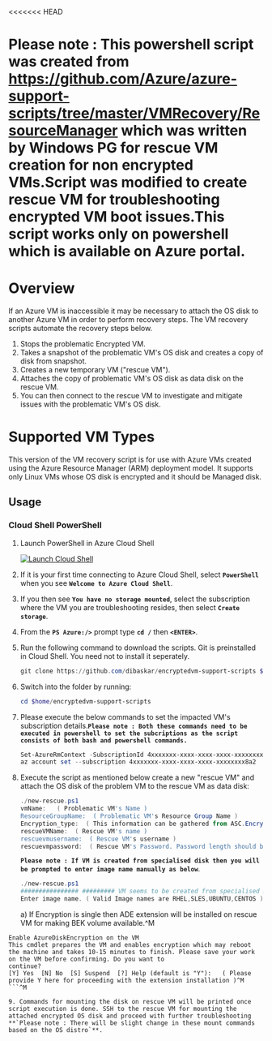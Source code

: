 <<<<<<< HEAD
# Please note : This powershell script was created from https://github.com/Azure/azure-support-scripts/tree/master/VMRecovery/ResourceManager which was written by Windows PG for rescue VM creation for non encrypted VMs.Script was modified to create rescue VM for troubleshooting encrypted VM boot issues.This script works only on powershell which is available on Azure portal. 

# Overview
If an Azure VM is inaccessible it may be necessary to attach the OS disk to another Azure VM in order to perform recovery steps. The VM recovery scripts automate the recovery steps below.

1. Stops the problematic Encrypted VM.
2. Takes a snapshot of the problematic VM's OS disk and creates a copy of disk from snapshot.
3. Creates a new temporary VM ("rescue VM"). 
4. Attaches the copy of problematic VM's OS disk as data disk on the rescue VM.
5. You can then connect to the rescue VM to investigate and mitigate issues with the problematic VM's OS disk.

# Supported VM Types

This version of the VM recovery script is for use with Azure VMs created using the Azure Resource Manager (ARM) deployment model. It supports only Linux VMs whose OS disk is encrypted and it should be Managed disk.
## Usage
### Cloud Shell PowerShell
1. Launch PowerShell in Azure Cloud Shell 

   <a href="https://shell.azure.com/powershell" target="_blank"><img border="0" alt="Launch Cloud Shell" src="https://shell.azure.com/images/launchcloudshell@2x.png"></a>

2. If it is your first time connecting to Azure Cloud Shell, select **`PowerShell`** when you see **`Welcome to Azure Cloud Shell`**. 

3. If you then see **`You have no storage mounted`**, select the subscription where the VM you are troubleshooting resides, then select **`Create storage`**.

4. From the **`PS Azure:/>`** prompt type **`cd /`** then **`<ENTER>`**.

5. Run the following command to download the scripts. Git is preinstalled in Cloud Shell. You need not to install it seperately.
   ```PowerShell
   git clone https://github.com/dibaskar/encryptedvm-support-scripts $home/encryptedvm-support-scripts
   ```
6. Switch into the folder by running:
   ```PowerShell
   cd $home/encryptedvm-support-scripts
   ```


7. Please execute the below commands to set the impacted VM's subscription details.**`Please note : Both these commands need to be executed in powershell to set the subcriptions as the script consists of both bash and powershell commands.`**
   ```PowerShell
   Set-AzureRmContext -SubscriptionId 4xxxxxxx-xxxx-xxxx-xxxx-xxxxxxxx8a2
   az account set --subscription 4xxxxxxx-xxxx-xxxx-xxxx-xxxxxxxx8a2
   ```


8. Execute the script as mentioned below create a new "rescue VM" and attach the OS disk of the problem VM to the rescue VM as data disk:
   ```PowerShell
   ./new-rescue.ps1
   vmName:   ( Problematic VM's Name )
   ResourceGroupName:  ( Problematic VM's Resource Group Name )
   Encryption_type:  ( This information can be gathered from ASC.Encryption using AAD Credentials is Dual and without AAD Credentials is single )
   rescueVMName:  ( Rescue VM's name )
   rescuevmusername:  ( Rescue VM's username )
   rescuevmpassword:  ( Rescue VM's Password. Password length should be minimum 12 characters with special characters in it else rescue VM creation will fail )
   ```

   **`Please note : If VM is created from specialised disk then you will be prompted to enter image name manually as below`**.
   ```PowerShell
   ./new-rescue.ps1
   ################ ######### VM seems to be created from specialised Disk.
   Enter image name. ( Valid Image names are RHEL,SLES,UBUNTU,CENTOS ):
   ```


      a) If Encryption is single then ADE extension will be installed on rescue VM for making BEK volume available.^M
```PowerShell^M
Enable AzureDiskEncryption on the VM
This cmdlet prepares the VM and enables encryption which may reboot the machine and takes 10-15 minutes to finish. Please save your work on the VM before confirming. Do you want to
continue?
[Y] Yes  [N] No  [S] Suspend  [?] Help (default is "Y"):   ( Please provide Y here for proceeding with the extension installation )^M
```^M

9. Commands for mounting the disk on rescue VM will be printed once script execution is done. SSH to the rescue VM for mounting the attached encrypted OS disk and proceed with further troubleshooting **`Please note : There will be slight change in these mount commands based on the OS distro`**.

